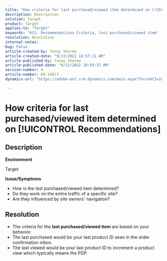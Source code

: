 ```yaml
---
title: "How criteria for last purchased/viewed item determined on [!UICONTROL Recommendations]"
description: Description
solution: Target
product: Target
applies-to: "Target"
keywords: "KCS, Recommendations Criteria, last purchased/viewed item"
resolution: Resolution
internal-notes: 
bug: False
article-created-by: Tanay Sharma .
article-created-date: "9/13/2022 10:57:21 AM"
article-published-by: Tanay Sharma .
article-published-date: "9/13/2022 10:59:37 AM"
version-number: 4
article-number: KA-14017
dynamics-url: "https://adobe-ent.crm.dynamics.com/main.aspx?forceUCI=1&pagetype=entityrecord&etn=knowledgearticle&id=99a986d1-5233-ed11-9db1-002248086735"

---
```

# How criteria for last purchased/viewed item determined on [!UICONTROL Recommendations]

## Description


<b>Environment</b>

Target



<b>Issue/Symptoms</b>

- How is the last purchased/viewed item determined?
- Do they work on the entire traffic of a specific site?
- Are they influenced by site owners' navigation?





## Resolution


- The criteria for the <b>last purchased/viewed item </b>are based on your behavior.
- The last purchased would be your last product ID seen in the order confirmation mbox.
- The last viewed would be your last product ID to increment a product view which typically means the PDP.

